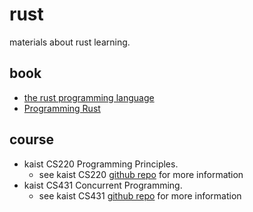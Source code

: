 # rust

materials about rust learning.

## book
- [the rust programming language](https://doc.rust-lang.org/book/)
- [Programming Rust](https://www.oreilly.com/library/view/programming-rust-2nd/9781492052586/)
  
## course
- kaist CS220 Programming Principles.
  - see kaist CS220 [github repo](https://github.com/kaist-cp/cs220) for more information
- kaist CS431 Concurrent Programming.
  - see kaist CS431 [github repo](https://github.com/kaist-cp/cs431) for more information
  
